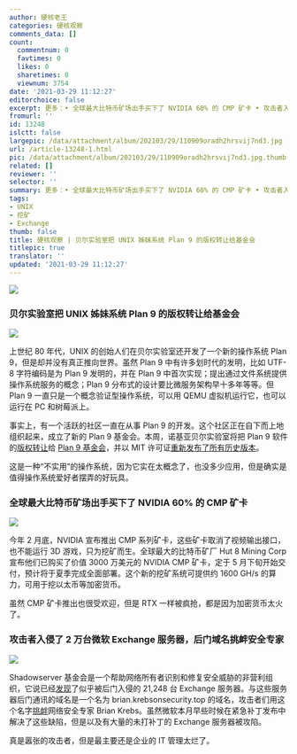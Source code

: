 ```yaml
---
author: 硬核老王
categories: 硬核观察
comments_data: []
count:
  commentnum: 0
  favtimes: 0
  likes: 0
  sharetimes: 0
  viewnum: 3754
date: '2021-03-29 11:12:27'
editorchoice: false
excerpt: 更多：• 全球最大比特币矿场出手买下了 NVIDIA 60% 的 CMP 矿卡 • 攻击者入侵了 2 万台微软 Exchange 服务器，后门域名挑衅安全专家
fromurl: ''
id: 13248
islctt: false
largepic: /data/attachment/album/202103/29/110909oradh2hrsvij7nd3.jpg
url: /article-13248-1.html
pic: /data/attachment/album/202103/29/110909oradh2hrsvij7nd3.jpg.thumb.jpg
related: []
reviewer: ''
selector: ''
summary: 更多：• 全球最大比特币矿场出手买下了 NVIDIA 60% 的 CMP 矿卡 • 攻击者入侵了 2 万台微软 Exchange 服务器，后门域名挑衅安全专家
tags:
- UNIX
- 挖矿
- Exchange
thumb: false
title: 硬核观察 | 贝尔实验室把 UNIX 姊妹系统 Plan 9 的版权转让给基金会
titlepic: true
translator: ''
updated: '2021-03-29 11:12:27'
---
```


![](/data/attachment/album/202103/29/110909oradh2hrsvij7nd3.jpg)


### 贝尔实验室把 UNIX 姊妹系统 Plan 9 的版权转让给基金会


![](/data/attachment/album/202103/29/110919eq2zrsvshebqq6bj.jpg)


上世纪 80 年代，UNIX 的创始人们在贝尔实验室还开发了一个新的操作系统 Plan 9，但是却并没有真正推向世界。虽然 Plan 9 中有许多划时代的发明，比如 UTF-8 字符编码是为 Plan 9 发明的，并在 Plan 9 中首次实现；提出通过文件系统提供操作系统服务的概念；Plan 9 分布式的设计要比微服务架构早十多年等等。但 Plan 9 一直只是一个概念验证型操作系统，可以用 QEMU 虚拟机运行它，也可以运行在 PC 和树莓派上。


事实上，有一个活跃的社区一直在从事 Plan 9 的开发。这个社区正在自下而上地组织起来，成立了新的 Plan 9 基金会。本周，诺基亚贝尔实验室将把 Plan 9 软件的[版权转让](https://www.bell-labs.com/institute/blog/plan-9-bell-labs-cyberspace/)给 [Plan 9 基金会](https://plan9foundation.org/)，并以 MIT 许可证[重新发布了所有历史版本](https://p9f.org/about.html)。


这是一种“不实用”的操作系统，因为它实在太概念了，也没多少应用，但是确实是值得操作系统爱好者摆弄的好玩具。


### 全球最大比特币矿场出手买下了 NVIDIA 60% 的 CMP 矿卡


![](/data/attachment/album/202103/29/111104pjt9xoc8jhangh6d.jpg)


今年 2 月底，NVIDIA 宣布推出 CMP 系列矿卡，这些矿卡取消了视频输出接口，也不能运行 3D 游戏，只为挖矿而生。全球最大的比特币矿厂 Hut 8 Mining Corp 宣布他们已购买了价值 3000 万美元的 NVIDIA CMP 矿卡，定于 5 月下旬开始交付，预计将于夏季完成全面部署。这个新的挖矿系统可提供约 1600 GH/s 的算力，可用于挖以太币等加密货币。


虽然 CMP 矿卡推出也很受欢迎，但是 RTX 一样被疯抢，都是因为加密货币太火了。


### 攻击者入侵了 2 万台微软 Exchange 服务器，后门域名挑衅安全专家


![](/data/attachment/album/202103/29/111141zzfwq62cu8ppzpg1.jpg)


Shadowserver 基金会是一个帮助网络所有者识别和修复安全威胁的非营利组织，它说已经[发现](https://www.shadowserver.org/news/shadowserver-special-report-exchange-scanning-5/)了似乎被后门入侵的 21,248 台 Exchange 服务器。与这些服务器后门通讯的域名是一个名为 brian.krebsonsecurity.top 的域名，攻击者们用这个名字[挑衅](https://krebsonsecurity.com/2021/03/no-i-did-not-hack-your-ms-exchange-server/)网络安全专家 Brian Krebs。虽然微软本月早些时候在紧急补丁发布中解决了这些缺陷，但是以及有大量的未打补丁的 Exchange 服务器被攻陷。


真是嚣张的攻击者，但是最主要还是企业的 IT 管理太烂了。